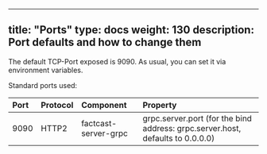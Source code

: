---

title: "Ports"
type: docs
weight: 130
description: Port defaults and how to change them
-------------------------------------------------

The default TCP-Port exposed is 9090. As usual, you can set it via environment variables.

Standard ports used:

| Port | Protocol | Component            | Property                                                                       |
|:-----|:---------|:---------------------|:-------------------------------------------------------------------------------|
| 9090 | HTTP2    | factcast-server-grpc | grpc.server.port (for the bind address: grpc.server.host, defaults to 0.0.0.0) |

